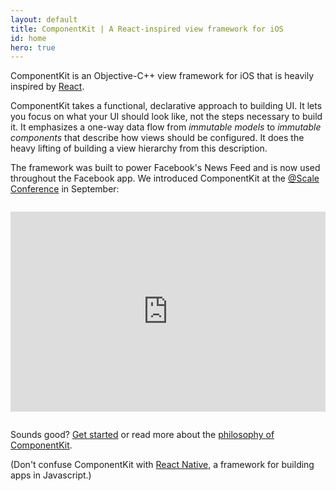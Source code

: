 ```yaml
---
layout: default
title: ComponentKit | A React-inspired view framework for iOS 
id: home
hero: true
---
```


ComponentKit is an Objective-C++ view framework for iOS that is heavily inspired by [React](http://facebook.github.io/react/). 

ComponentKit takes a functional, declarative approach to building UI. It lets you focus on what your UI should look like, not the steps necessary to build it. It emphasizes a one-way data flow from _immutable models_ to _immutable components_ that describe how views should be configured. It does the heavy lifting of building a view hierarchy from this description.

The framework was built to power Facebook's News Feed and is now used throughout the Facebook app. We introduced ComponentKit at the <a href="https://www.facebook.com/atscale2014">@Scale Conference</a> in September:

<iframe style="margin-top: 1em; margin-bottom: 1em;" frameborder="0" allowfullscreen width="100%" height="320" src="https://www.youtube.com/embed/mLSeEoC6GjU?start=1494&modestbranding=1"></iframe>

Sounds good? [Get started](/docs/getting-started.html) or read more about the [philosophy of ComponentKit](/docs/philosophy.html).

(Don't confuse ComponentKit with [React Native](https://code.facebook.com/videos/786462671439502/react-js-conf-2015-keynote-introducing-react-native-/), a framework for building apps in Javascript.)
